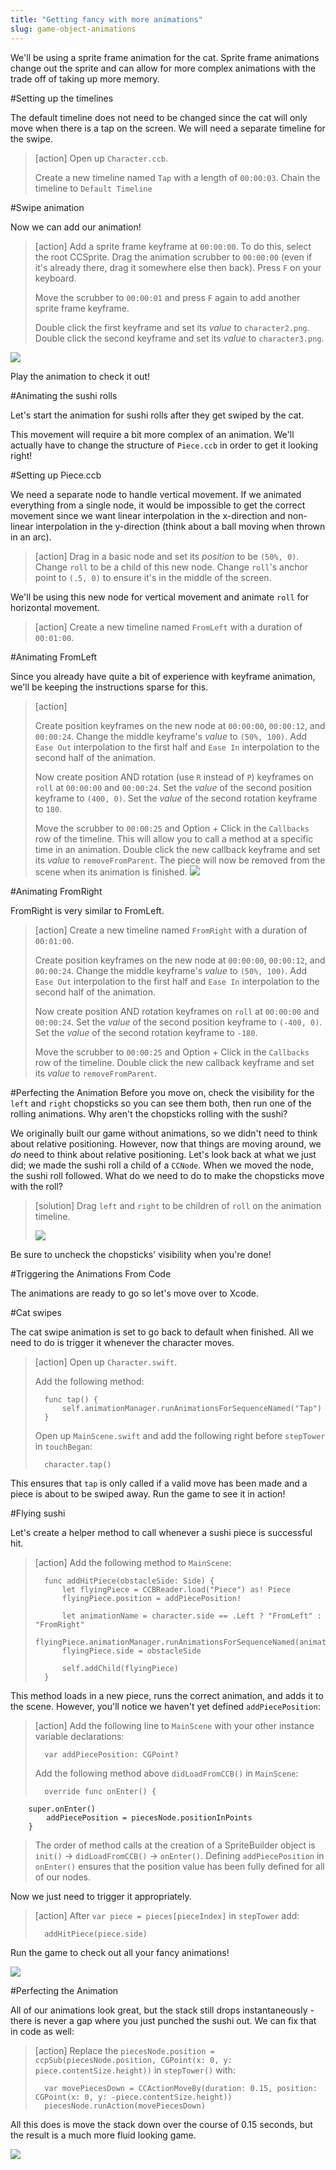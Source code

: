 ```yaml
---
title: "Getting fancy with more animations"
slug: game-object-animations
---
```


We'll be using a sprite frame animation for the cat. Sprite frame animations  change out the sprite and can allow for more complex animations with the trade off of taking up more memory.

#Setting up the timelines

The default timeline does not need to be changed since the cat will only move when there is a tap on the screen. We will need a separate timeline for the swipe.

> [action]
> Open up `Character.ccb`.
>
> Create a new timeline named `Tap` with a length of `00:00:03`. Chain the timeline to `Default Timeline`

#Swipe animation

Now we can add our animation!

> [action]
> Add a sprite frame keyframe at `00:00:00`. To do this, select the root CCSprite. Drag the animation scrubber to `00:00:00` (even if it's already there, drag it somewhere else then back). Press `F` on your keyboard.
>
> Move the scrubber to `00:00:01` and press `F` again to add another sprite frame keyframe.
>
> Double click the first keyframe and set its *value* to `character2.png`. Double click the second keyframe and set its *value* to `character3.png`.
>

![](swipeAnimation_cat.gif)

Play the animation to check it out!

#Animating the sushi rolls

Let's start the animation for sushi rolls after they get swiped by the cat.

This movement will require a bit more complex of an animation. We'll actually have to change the structure of `Piece.ccb` in order to get it looking right!

#Setting up Piece.ccb

We need a separate node to handle vertical movement. If we animated everything from a single node, it would be impossible to get the correct movement since we want linear interpolation in the x-direction and non-linear interpolation in the y-direction (think about a ball moving when thrown in an arc).

> [action]
> Drag in a basic node and set its *position* to be `(50%, 0)`. Change `roll` to be a child of this new node. Change `roll`'s anchor point to `(.5, 0)` to ensure it's in the middle of the screen.

We'll be using this new node for vertical movement and animate `roll` for horizontal movement.

> [action]
> Create a new timeline named `FromLeft` with a duration of `00:01:00`.

#Animating FromLeft

Since you already have quite a bit of experience with keyframe animation, we'll be keeping the instructions sparse for this.

> [action]
>
> Create position keyframes on the new node at `00:00:00`, `00:00:12`, and `00:00:24`. Change the middle keyframe's *value* to `(50%, 100)`. Add `Ease Out` interpolation to the first half and `Ease In` interpolation to the second half of the animation.
>
> Now create position AND rotation (use `R` instead of `P`) keyframes on `roll` at `00:00:00` and `00:00:24`. Set the *value* of the second position keyframe to `(400, 0)`. Set the *value* of the second rotation keyframe to `180`.
>
> Move the scrubber to `00:00:25` and Option + Click in the `Callbacks` row of the timeline. This will allow you to call a method at a specific time in an animation. Double click the new callback keyframe and set its *value* to `removeFromParent`. The piece will now be removed from the scene when its animation is finished.
> ![](fromLeft_callback.gif)

#Animating FromRight

FromRight is very similar to FromLeft.

> [action]
> Create a new timeline named `FromRight` with a duration of `00:01:00`.
>
> Create position keyframes on the new node at `00:00:00`, `00:00:12`, and `00:00:24`. Change the middle keyframe's *value* to `(50%, 100)`. Add `Ease Out` interpolation to the first half and `Ease In` interpolation to the second half of the animation.
>
> Now create position AND rotation keyframes on `roll` at `00:00:00` and `00:00:24`. Set the *value* of the second position keyframe to `(-400, 0)`. Set the *value* of the second rotation keyframe to `-180`.
>
> Move the scrubber to `00:00:25` and Option + Click in the `Callbacks` row of the timeline. Double click the new callback keyframe and set its *value* to `removeFromParent`.


#Perfecting the Animation
Before you move on, check the visibility for the `left` and `right` chopsticks so you can see them both, then run one of the rolling animations. Why aren't the chopsticks rolling with the sushi?

We originally built our game without animations, so we didn't need to think about relative positioning. However, now that things are moving around, we *do* need to think about relative positioning. Let's look back at what we just did; we made the sushi roll a child of a `CCNode`. When we moved the node, the sushi roll followed. What do we need to do to make the chopsticks move with the roll?

> [solution]
> Drag `left` and `right` to be children of `roll` on the animation timeline.
>
> ![](perfectingAnimation.gif)

Be sure to uncheck the chopsticks' visibility when you're done!

#Triggering the Animations From Code

The animations are ready to go so let's move over to Xcode.

#Cat swipes

The cat swipe animation is set to go back to default when finished. All we need to do is trigger it whenever the character moves.

> [action]
> Open up `Character.swift`.
>
> Add the following method:
>
>       func tap() {
>           self.animationManager.runAnimationsForSequenceNamed("Tap")
>       }
>
> Open up `MainScene.swift` and add the following right before `stepTower` in `touchBegan`:
>
>       character.tap()

This ensures that `tap` is only called if a valid move has been made and a piece is about to be swiped away. Run the game to see it in action!

#Flying sushi

Let's create a helper method to call whenever a sushi piece is successful hit.

> [action]
> Add the following method to `MainScene`:
>
>       func addHitPiece(obstacleSide: Side) {
>           let flyingPiece = CCBReader.load("Piece") as! Piece
>           flyingPiece.position = addPiecePosition!
>
>           let animationName = character.side == .Left ? "FromLeft" : "FromRight"
>           flyingPiece.animationManager.runAnimationsForSequenceNamed(animationName)
>           flyingPiece.side = obstacleSide
>
>           self.addChild(flyingPiece)
>       }

This method loads in a new piece, runs the correct animation, and adds it to the scene. However, you'll notice we haven't yet defined `addPiecePosition`:
> [action]
> Add the following line to `MainScene` with your other instance variable declarations:
>
> 		var addPiecePosition: CGPoint?
>
> Add the following method above `didLoadFromCCB()` in `MainScene`:
>
> 		override func onEnter() {
   	 	super.onEnter()
    		addPiecePosition = piecesNode.positionInPoints
  		}
>
> The order of method calls at the creation of a SpriteBuilder object is `init()` -> `didLoadFromCCB()` -> `onEnter()`. Defining `addPiecePosition` in `onEnter()` ensures that the position value has been fully defined for all of our nodes.

Now we just need to trigger it appropriately.

> [action]
> After `var piece = pieces[pieceIndex]` in `stepTower` add:
>
>       addHitPiece(piece.side)

Run the game to check out all your fancy animations!

![](endResult.gif)

#Perfecting the Animation

All of our animations look great, but the stack still drops instantaneously - there is never a gap where you just punched the sushi out. We can fix that in code as well:

> [action]
> Replace the `piecesNode.position = ccpSub(piecesNode.position,
      CGPoint(x: 0, y: piece.contentSize.height))` in `stepTower()` with:
>
>		var movePiecesDown = CCActionMoveBy(duration: 0.15, position: CGPoint(x: 0, y: -piece.contentSize.height))
> 		piecesNode.runAction(movePiecesDown)

All this does is move the stack down over the course of 0.15 seconds, but the result is a much more fluid looking game.

![](fluidEndResult.gif)
